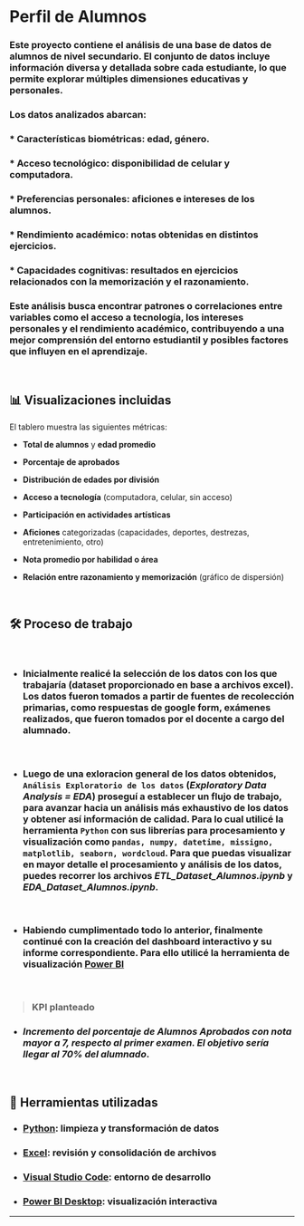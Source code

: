 
# Perfil de Alumnos

### Este proyecto contiene el análisis de una base de datos de alumnos de nivel secundario. El conjunto de datos incluye información diversa y detallada sobre cada estudiante, lo que permite explorar múltiples dimensiones educativas y personales.

### Los datos analizados abarcan:

### * Características biométricas: edad, género.

### * Acceso tecnológico: disponibilidad de celular y computadora.

### * Preferencias personales: aficiones e intereses de los alumnos.

### * Rendimiento académico: notas obtenidas en distintos ejercicios.

### * Capacidades cognitivas: resultados en ejercicios relacionados con la memorización y el razonamiento.

### Este análisis busca encontrar patrones o correlaciones entre variables como el acceso a tecnología, los intereses personales y el rendimiento académico, contribuyendo a una mejor comprensión del entorno estudiantil y posibles factores que influyen en el aprendizaje.

<br>

## 📊 Visualizaciones incluidas

El tablero muestra las siguientes métricas:

- **Total de alumnos** y **edad promedio**
- **Porcentaje de aprobados**
- **Distribución de edades por división**
- **Acceso a tecnología** (computadora, celular, sin acceso)
- **Participación en actividades artísticas**
- **Aficiones** categorizadas (capacidades, deportes, destrezas, entretenimiento, otro)
- **Nota promedio por habilidad o área**
- **Relación entre razonamiento y memorización** (gráfico de dispersión)

  <br>

## 🛠️ Proceso de trabajo


<br>

 * ### Inicialmente realicé la selección de los datos con los que trabajaría (dataset proporcionado en base a archivos excel). Los datos fueron tomados a partir de fuentes de recolección primarias, como respuestas de google form, exámenes realizados, que fueron tomados por el docente a cargo del alumnado. 

 <br>

 * ### Luego de una exloracion general de los datos obtenidos, **`Análisis Exploratorio de los datos`** (_Exploratory Data Analysis = EDA_) proseguí a establecer un flujo de trabajo, para avanzar hacia un análisis más exhaustivo de los datos y obtener así información de calidad. Para lo cual utilicé la herramienta **`Python`** con sus librerías para procesamiento y visualización como **`pandas, numpy, datetime, missigno, matplotlib, seaborn, wordcloud`**. Para que puedas visualizar en mayor detalle el procesamiento y análisis de los datos, puedes recorrer los archivos _ETL_Dataset_Alumnos.ipynb_ y _EDA_Dataset_Alumnos.ipynb_.

<br>

 * ### Habiendo cumplimentado todo lo anterior, finalmente continué con la creación del dashboard interactivo y su informe correspondiente. Para ello utilicé la herramienta de visualización [Power BI](https://powerbi.microsoft.com/es-es/)

 <br>


> ### KPI planteado

+ ### *Incremento del porcentaje de Alumnos Aprobados con nota mayor a 7, respecto al primer examen. El objetivo sería llegar al 70% del alumnado*.

  <br>

## 🧰 Herramientas utilizadas

- ### [Python](https://www.python.org/): limpieza y transformación de datos
- ### [Excel](https://www.microsoft.com/excel): revisión y consolidación de archivos
- ### [Visual Studio Code](https://code.visualstudio.com/): entorno de desarrollo
- ### [Power BI Desktop](https://powerbi.microsoft.com/): visualización interactiva

___



